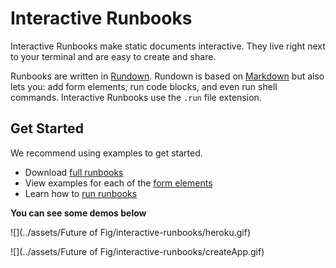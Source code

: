 # Interactive Runbooks

Interactive Runbooks make static documents interactive. They live right next to your terminal and are easy to create and share. 

Runbooks are written in [Rundown](). Rundown is based on [Markdown](https://daringfireball.net/projects/markdown/) but also lets you: add form elements, run code blocks, and even run shell commands. Interactive Runbooks use the `.run` file extension.

## Get Started

We recommend using examples to get started.

- Download [full runbooks]()
- View examples for each of the [form elements]()
- Learn how to [run runbooks]()

**You can see some demos below**

![](../assets/Future of Fig/interactive-runbooks/heroku.gif)

![](../assets/Future of Fig/interactive-runbooks/createApp.gif)